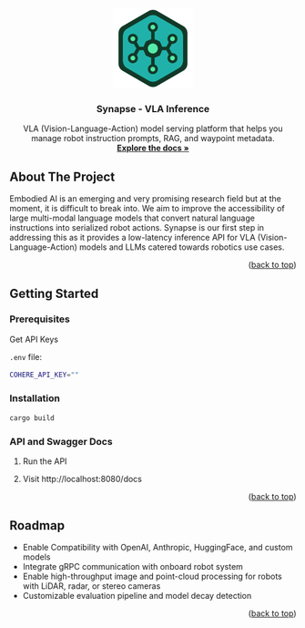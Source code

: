 <a id="readme-top"></a>
<br />
<div align="center">

  <a href="https://github.com/BrainFlight/Synapse"><img width="140px" src="./docs/images/logo.png"></a>

  <h3 align="center">Synapse - VLA Inference</h3>

  <p align="center">
    VLA (Vision-Language-Action) model serving platform that helps you manage robot instruction prompts, RAG, and waypoint metadata.
    <br />
    <a href="https://openxrif.github.io/docs/synapse/"><strong>Explore the docs »</strong></a>
    <br />
  </p>
</div>



<!-- TABLE OF CONTENTS -->
<!-- <details>
  <summary>Table of Contents</summary>
  <ol>
    <li>
      <a href="#about-the-project">About The Project</a>
      <ul>
        <li><a href="#built-with">Built With</a></li>
      </ul>
    </li>
    <li>
      <a href="#getting-started">Getting Started</a>
      <ul>
        <li><a href="#prerequisites">Prerequisites</a></li>
        <li><a href="#installation">Installation</a></li>
      </ul>
    </li>
    <li><a href="#usage">Usage</a></li>
    <li><a href="#roadmap">Roadmap</a></li>
    <li><a href="#contributing">Contributing</a></li>
    <li><a href="#license">License</a></li>
    <li><a href="#contact">Contact</a></li>
    <li><a href="#acknowledgments">Acknowledgments</a></li>
  </ol>
</details> -->


## About The Project

Embodied AI is an emerging and very promising research field but at the moment, it is difficult to break into. We aim to improve the accessibility of large multi-modal language models that convert natural language instructions into serialized robot actions. Synapse is our first step in addressing this as it provides a low-latency inference API for VLA (Vision-Language-Action) models and LLMs catered towards robotics use cases. 

<p align="right">(<a href="#readme-top">back to top</a>)</p>


## Getting Started


### Prerequisites

Get API Keys

`.env` file:
```sh
COHERE_API_KEY=""
```

### Installation

```sh
cargo build
```

### API and Swagger Docs

1. Run the API

2. Visit http://localhost:8080/docs

<p align="right">(<a href="#readme-top">back to top</a>)</p>

## Roadmap

- Enable Compatibility with OpenAI, Anthropic, HuggingFace, and custom models
- Integrate gRPC communication with onboard robot system
- Enable high-throughput image and point-cloud processing for robots with LiDAR, radar, or stereo cameras
- Customizable evaluation pipeline and model decay detection

<p align="right">(<a href="#readme-top">back to top</a>)</p>
